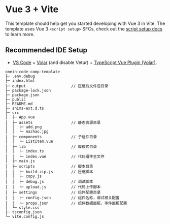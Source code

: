 # Vue 3 + Vite

This template should help get you started developing with Vue 3 in Vite. The template uses Vue 3 `<script setup>` SFCs, check out the [script setup docs](https://v3.vuejs.org/api/sfc-script-setup.html#sfc-script-setup) to learn more.

## Recommended IDE Setup

- [VS Code](https://code.visualstudio.com/) + [Volar](https://marketplace.visualstudio.com/items?itemName=Vue.volar) (and disable Vetur) + [TypeScript Vue Plugin (Volar)](https://marketplace.visualstudio.com/items?itemName=Vue.vscode-typescript-vue-plugin).

```
onein-code-comp-template
├─ .env.debug
├─ index.html
├─ output                    // 压缩后文件包目录
├─ package-lock.json
├─ package.json
├─ public
├─ README.md
├─ shims-ext.d.ts
├─ src
│  ├─ App.vue
│  ├─ assets                 // 静态资源目录
│  │  ├─ add.png
│  │  └─ mazhao.jpg
│  ├─ components             // 子组件目录
│  │  └─ ListItem.vue
│  ├─ lib                    // 库模式目录
│  │  ├─ index.ts
│  │  └─ index.vue           // 代码组件主文件
│  ├─ main.js
│  ├─ scripts                // 脚本目录
│  │  ├─ build-zip.js        // 压缩脚本
│  │  ├─ copy.js             
│  │  ├─ debug.js            // 调试脚本
│  │  └─ upload.js           // 代码上传脚本
│  ├─ settings               // 组件配置目录
│  │  ├─ config.json         // 组件名称，调试相关配置
│  │  └─ props.json          // 组件数据面板，事件面板配置
│  └─ style.css
├─ tsconfig.json
└─ vite.config.js

```
